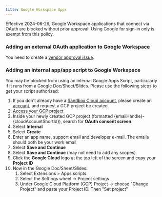 ```yaml
---
title: Google Workspace Apps
---
```


Effective 2024-06-26, Google Workspace applications that connect via OAuth are blocked without prior approval. Using Google for sign-in only is exempt from this policy.

### Adding an external OAuth application to Google Workspace

You need to create a [vendor approval issue](https://gitlab.com/gitlab-com/Finance-Division/procurement-team/procurement/-/issues/new?issuable_template=app_integrations).

### Adding an internal app/app script to Google Workspace

You may be blocked from using an internal Google Apps Script, particularly if it runs from a Google Doc/Sheet/Slides. Please use the following steps to get your script authorized:

1. If you don't already have a [Sandbox Cloud account](/handbook/infrastructure-standards/realms/sandbox/), please create an [account](/handbook/infrastructure-standards/realms/sandbox/#individual-aws-account-or-gcp-project), and request a GCP project be created.
1. [Access your GCP project](/handbook/infrastructure-standards/realms/sandbox/#accessing-your-gcp-project)
1. Inside your newly created GCP project (formatted {emailHandle}-{cloudAccountShortId}), search for **OAuth consent screen**.
1. Select **Internal**
1. Select **Create**
1. Enter an app name, support email and developer e-mail. The emails should both be your work email.
1. Select **Save and Continue**
1. Select **Save and Continue** (may not need to add any scopes)
1. Click the **Google Cloud** logo at the top left of the screen and copy your **Project ID**
1. Now in the Google Doc/Sheet/Slides:
   1. Select Extensions > Apps scripts
   1. Select the Settings wheel -> Project settings
   1. Under Google Cloud Platform (GCP) Project -> choose "Change Project" and paste your Project ID. Then "Set project"
